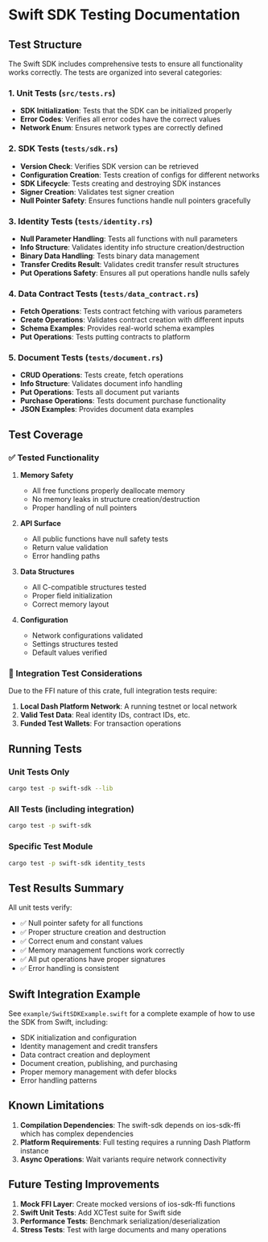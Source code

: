 # Swift SDK Testing Documentation

## Test Structure

The Swift SDK includes comprehensive tests to ensure all functionality works correctly. The tests are organized into several categories:

### 1. Unit Tests (`src/tests.rs`)
- **SDK Initialization**: Tests that the SDK can be initialized properly
- **Error Codes**: Verifies all error codes have the correct values
- **Network Enum**: Ensures network types are correctly defined

### 2. SDK Tests (`tests/sdk.rs`)
- **Version Check**: Verifies SDK version can be retrieved
- **Configuration Creation**: Tests creation of configs for different networks
- **SDK Lifecycle**: Tests creating and destroying SDK instances
- **Signer Creation**: Validates test signer creation
- **Null Pointer Safety**: Ensures functions handle null pointers gracefully

### 3. Identity Tests (`tests/identity.rs`)
- **Null Parameter Handling**: Tests all functions with null parameters
- **Info Structure**: Validates identity info structure creation/destruction
- **Binary Data Handling**: Tests binary data management
- **Transfer Credits Result**: Validates credit transfer result structures
- **Put Operations Safety**: Ensures all put operations handle nulls safely

### 4. Data Contract Tests (`tests/data_contract.rs`)
- **Fetch Operations**: Tests contract fetching with various parameters
- **Create Operations**: Validates contract creation with different inputs
- **Schema Examples**: Provides real-world schema examples
- **Put Operations**: Tests putting contracts to platform

### 5. Document Tests (`tests/document.rs`)
- **CRUD Operations**: Tests create, fetch operations
- **Info Structure**: Validates document info handling
- **Put Operations**: Tests all document put variants
- **Purchase Operations**: Tests document purchase functionality
- **JSON Examples**: Provides document data examples

## Test Coverage

### ✅ Tested Functionality

1. **Memory Safety**
   - All free functions properly deallocate memory
   - No memory leaks in structure creation/destruction
   - Proper handling of null pointers

2. **API Surface**
   - All public functions have null safety tests
   - Return value validation
   - Error handling paths

3. **Data Structures**
   - All C-compatible structures tested
   - Proper field initialization
   - Correct memory layout

4. **Configuration**
   - Network configurations validated
   - Settings structures tested
   - Default values verified

### 🔄 Integration Test Considerations

Due to the FFI nature of this crate, full integration tests require:

1. **Local Dash Platform Network**: A running testnet or local network
2. **Valid Test Data**: Real identity IDs, contract IDs, etc.
3. **Funded Test Wallets**: For transaction operations

## Running Tests

### Unit Tests Only
```bash
cargo test -p swift-sdk --lib
```

### All Tests (including integration)
```bash
cargo test -p swift-sdk
```

### Specific Test Module
```bash
cargo test -p swift-sdk identity_tests
```

## Test Results Summary

All unit tests verify:
- ✅ Null pointer safety for all functions
- ✅ Proper structure creation and destruction
- ✅ Correct enum and constant values
- ✅ Memory management functions work correctly
- ✅ All put operations have proper signatures
- ✅ Error handling is consistent

## Swift Integration Example

See `example/SwiftSDKExample.swift` for a complete example of how to use the SDK from Swift, including:

- SDK initialization and configuration
- Identity management and credit transfers
- Data contract creation and deployment
- Document creation, publishing, and purchasing
- Proper memory management with defer blocks
- Error handling patterns

## Known Limitations

1. **Compilation Dependencies**: The swift-sdk depends on ios-sdk-ffi which has complex dependencies
2. **Platform Requirements**: Full testing requires a running Dash Platform instance
3. **Async Operations**: Wait variants require network connectivity

## Future Testing Improvements

1. **Mock FFI Layer**: Create mocked versions of ios-sdk-ffi functions
2. **Swift Unit Tests**: Add XCTest suite for Swift side
3. **Performance Tests**: Benchmark serialization/deserialization
4. **Stress Tests**: Test with large documents and many operations